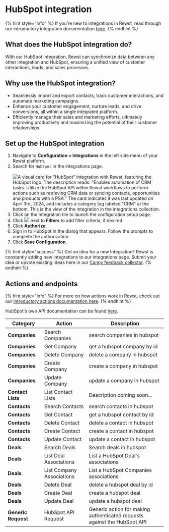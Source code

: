 # HubSpot integration

{% hint style="info" %}
If you’re new to integrations in Rewst, read through our introductory integration documentation [here](https://docs.rewst.help/documentation/integrations).
{% endhint %}

## What does the HubSpot integration do?

With our HubSpot integration, Rewst can synchronize data between any other integration and HubSpot, ensuring a unified view of customer interactions, leads, and sales processes.&#x20;

## Why use the HubSpot integration?

* Seamlessly import and export contacts, track customer interactions, and automate marketing campaigns.&#x20;
* Enhance your customer engagement, nurture leads, and drive conversions, all within a single integrated platform.&#x20;
* Efficiently manage their sales and marketing efforts, ultimately improving productivity and maximizing the potential of their customer relationships.

## Set up the HubSpot integration

1. Navigate to **Configuration > Integrations** in the left side menu of your Rewst platform.
2. Search for `HubSpot` in the integrations page.\
   \
   ![A visual card for "HubSpot" integration with Rewst, featuring the HubSpot logo. The description reads: “Enables automation of CRM tasks. Utilize the HubSpot API within Rewst workflows to perform actions such as retrieving CRM data or syncing contacts, opportunities and products with a PSA.” The card indicates it was last updated on April 3rd, 2024, and includes a category tag labeled "CRM" at the bottom. This is the view of the integration in the integrations collection.](<../../../../../.gitbook/assets/Screenshot 2025-05-01 at 3.58.43 PM.png>)
3. Click on the integration tile to launch the configuration setup page.
4. Click ![](<../../../../../.gitbook/assets/Screenshot 2025-03-13 at 6.14.27 PM.png>) next to **Filters** to add filter criteria, if desired.
5. Click **Authorize**.
6. Sign in to HubSpot in the dialog that appears. Follow the prompts to complete the authorization.
7. Click **Save Configuration**.

{% hint style="success" %}
Got an idea for a new Integration? Rewst is constantly adding new integrations to our integrations page. Submit your idea or upvote existing ideas here in our [Canny feedback collector](https://rewst.canny.io/integrations).
{% endhint %}

## Actions and endpoints

{% hint style="info" %}
For more on how actions work in Rewst, check out our [introductory actions documentation here](https://docs.rewst.help/documentation/workflows/actions-in-rewst).&#x20;
{% endhint %}

HubSpot's own API documentation can be found [here](https://developers.hubspot.com/docs/reference/api/overview).

| Category            | Action                    | Description                                                              |
| ------------------- | ------------------------- | ------------------------------------------------------------------------ |
| **Companies**       | Search Companies          | search companies in hubspot                                              |
| **Companies**       | Get Company               | get a hubspot company by id                                              |
| **Companies**       | Delete Company            | delete a company in hubspot                                              |
| **Companies**       | Create Company            | create a company in hubspot                                              |
| **Companies**       | Update Company            | update a company in hubspot                                              |
| **Contact Lists**   | List Contact Lists        | Description coming soon...                                               |
| **Contacts**        | Search Contacts           | search contacts in hubspot                                               |
| **Contacts**        | Get Contact               | get a hubspot contact by id                                              |
| **Contacts**        | Delete Contact            | delete a contact in hubspot                                              |
| **Contacts**        | Create Contact            | create a contact in hubspot                                              |
| **Contacts**        | Update Contact            | update a contact in hubspot                                              |
| **Deals**           | Search Deals              | Search deals in hubspot                                                  |
| **Deals**           | List Deal Associations    | List a HubSpot Deal's associations                                       |
| **Deals**           | List Company Associations | List a HubSpot Companies associations                                    |
| **Deals**           | Delete Deal               | delete a hubspot deal by id                                              |
| **Deals**           | Create Deal               | create a hubspot deal                                                    |
| **Deals**           | Update Deal               | update a hubspot deal                                                    |
| **Generic Request** | HubSpot API Request       | Generic action for making authenticated requests against the HubSpot API |

#### &#x20;<a href="#update-deal" id="update-deal"></a>
